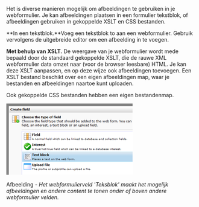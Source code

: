 Het is diverse manieren mogelijk om afbeeldingen te gebruiken in je
webformulier. Je kan afbeeldingen plaatsen in een formulier tekstblok,
of afbeeldingen gebruiken in gekoppelde XSLT en CSS bestanden.

**In een tekstblok.**Voeg een tekstblok to aan een webformulier. Gebruik
vervolgens de uitgebreide editor om een afbeelding in te voegen.

**Met behulp van XSLT.** De weergave van je webformulier wordt mede
bepaald door de standaard gekoppelde XSLT, die de rauwe XML webformulier
data omzet naar (voor de browser leesbare) HTML. Je kan deze XSLT
aanpassen, en op deze wijze ook afbeeldingen toevoegen. Een XSLT bestand
beschikt over een eigen afbeeldingen map, waar je bestanden en
afbeeldingen naartoe kunt uploaden.

Ook gekoppelde CSS bestanden hebben een eigen bestandenmap.

![Web form text block](../images/webformtextblock.png)

Afbeelding - *Het webformulierveld 'Teksblok' maakt het mogelijk
afbeeldingen en andere content te tonen onder of boven andere
webformulier velden.*

